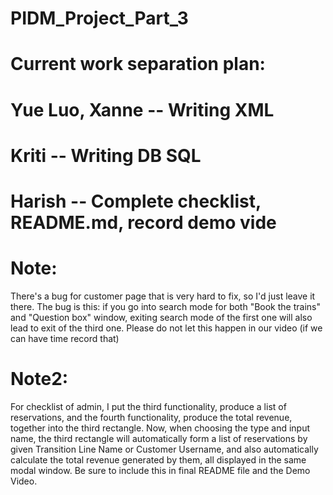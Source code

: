 # PIDM_Project_Part_3

# Current work separation plan:
# Yue Luo, Xanne -- Writing XML
# Kriti       -- Writing DB SQL
# Harish    -- Complete checklist, README.md, record demo vide

# Note:
There's a bug for customer page that is very hard to fix, so I'd just leave it there. The bug is this: if you go into search mode for both "Book the trains" and "Question box" window, exiting search mode of the first one will also lead to exit of the third one. Please do not let this happen in our video (if we can have time record that)
# Note2:
For checklist of admin, I put the third functionality, produce a list of reservations, and the fourth functionality, produce the total revenue, together into the third rectangle. Now, when choosing the type and input name, the third rectangle will automatically form a list of reservations by given Transition Line Name or Customer Username, and also automatically calculate the total revenue generated by them, all displayed in the same modal window. Be sure to include this in final README file and the Demo Video.
